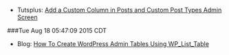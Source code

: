 * Tutsplus: [Add a Custom Column in Posts and Custom Post Types Admin Screen](http://code.tutsplus.com/articles/add-a-custom-column-in-posts-and-custom-post-types-admin-screen--wp-24934)

###Tue Aug 18 05:47:09 2015 CDT
* Blog: [How To Create WordPress Admin Tables Using WP_List_Table](http://www.paulund.co.uk/wordpress-tables-using-wp_list_table)



